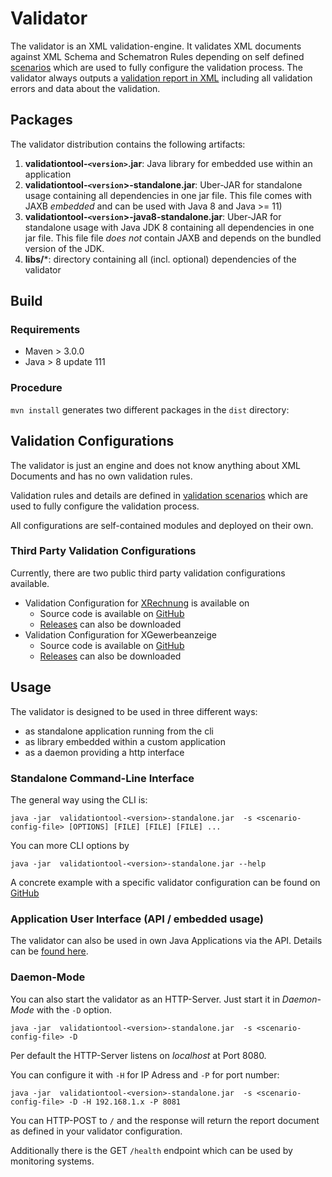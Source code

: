 # Validator

The validator is an XML validation-engine. It validates XML documents against XML Schema and Schematron Rules depending on self defined [scenarios](docs/configurations.md) which are used to fully configure the validation process.
The validator always outputs a [validation report in XML](docs/configurations.md#validators-report) including all validation errors and data about the validation.

## Packages

The validator distribution contains the following artifacts:

1. **validationtool-`<version>`.jar**: Java library for embedded use within an application
1. **validationtool-`<version`>-standalone.jar**: Uber-JAR for standalone usage containing all dependencies in one jar file. This file comes with JAXB *embedded* and can be used with Java 8 and Java >= 11)
1. **validationtool-`<version`>-java8-standalone.jar**: Uber-JAR for standalone usage with Java JDK 8 containing all dependencies in one jar file. This file file *does not* contain JAXB and depends on the bundled version of the JDK.
1. **libs/***: directory containing all (incl. optional) dependencies of the validator

## Build

### Requirements

* Maven > 3.0.0
* Java > 8 update 111

### Procedure

 `mvn install` generates two different packages in the `dist` directory:

## Validation Configurations

The validator is just an engine and does not know anything about XML Documents and has no own validation rules.

Validation rules and details are defined in [validation scenarios](docs/configurations.md) which are used to fully configure the validation process.

All configurations are self-contained modules and deployed on their own.

### Third Party Validation Configurations

Currently, there are two public third party validation configurations available.

* Validation Configuration for [XRechnung](http://www.xoev.de/de/xrechnung) is available on
  * Source code is available on [GitHub](https://github.com/itplr-kosit/validator-configuration-xrechnung)
  * [Releases](https://github.com/itplr-kosit/validator-configuration-xrechnung/releases) can also be downloaded
* Validation Configuration for XGewerbeanzeige
  * Source code is available on [GitHub](https://github.com/itplr-kosit/validator-configuration-xgewerbeanzeige)
  * [Releases](https://github.com/itplr-kosit/validator-configuration-xgewerbeanzeige/releases) can also be downloaded

## Usage

The validator is designed to be used in three different ways:

* as standalone application running from the cli
* as library embedded within a custom application
* as a daemon providing a http interface

### Standalone Command-Line Interface

The general way using the CLI is:

```shell
java -jar  validationtool-<version>-standalone.jar  -s <scenario-config-file> [OPTIONS] [FILE] [FILE] [FILE] ...
```

You can more CLI options by

```shell
java -jar  validationtool-<version>-standalone.jar --help
```

A concrete example with a specific validator configuration can be found on [GitHub](https://github.com/itplr-kosit/validator-configuration-xrechnung)

### Application User Interface (API / embedded usage)

The validator can also be used in own Java Applications via the API. Details can be [found here](./docs/api.md).

### Daemon-Mode

You can also start the validator as an HTTP-Server. Just start it in _Daemon-Mode_ with the `-D` option.

```shell
java -jar  validationtool-<version>-standalone.jar  -s <scenario-config-file> -D
```

Per default the HTTP-Server listens on _localhost_ at Port 8080.

You can configure it with `-H` for IP Adress and `-P` for port number:

```shell
java -jar  validationtool-<version>-standalone.jar  -s <scenario-config-file> -D -H 192.168.1.x -P 8081
```

You can HTTP-POST to  `/` and the response will return the report document as defined in your validator configuration.

Additionally there is the GET `/health` endpoint which can be used by monitoring systems.



